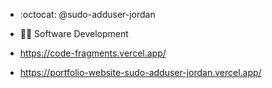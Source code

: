 - :octocat: @sudo-adduser-jordan
- :mage_man: Software Development 

- https://code-fragments.vercel.app/
- https://portfolio-website-sudo-adduser-jordan.vercel.app/
